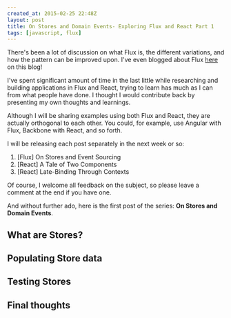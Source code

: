 ```yaml
---
created_at: 2015-02-25 22:48Z
layout: post
title: On Stores and Domain Events- Exploring Flux and React Part 1
tags: [javascript, flux]
---
```


There's been a lot of discussion on what Flux is, the different variations, and how the pattern can be improved upon.
I've even blogged about Flux [here](http://jaysoo.ca/2015/02/06/what-the-flux/) on this blog!

I've spent significant amount of time in the last little while researching and building applications in Flux and React, trying
to learn has much as I can from what people have done. I thought I would contribute back by presenting my own thoughts and
learnings.

Although I will be sharing examples using both Flux and React, they are actually orthogonal to each other. You could, for example, use Angular with Flux, Backbone with React, and so forth.

I will be releasing each post separately in the next week or so:

1. [Flux] On Stores and Event Sourcing
2. [React] A Tale of Two Components
3. [React] Late-Binding Through Contexts

Of course, I welcome all feedback on the subject, so please leave a comment at the end if you have one.

And without further ado, here is the first post of the series: **On Stores and Domain Events**.

## What are Stores?

## Populating Store data

## Testing Stores

## Final thoughts
